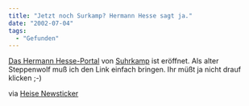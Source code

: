 ```yaml
---
title: "Jetzt noch Surkamp? Hermann Hesse sagt ja."
date: "2002-07-04"
tags:
  - "Gefunden"
---
```


[Das Hermann Hesse-Portal](http://www.hermannhesse.de/) von [Suhrkamp](http://www.suhrkamp.de) ist eröffnet. Als alter Steppenwolf muß ich den Link einfach bringen. Ihr müßt ja nicht drauf klicken ;-)

via [Heise Newsticker](http://www.heise.de/newsticker/data/anw-02.07.02-009/)

